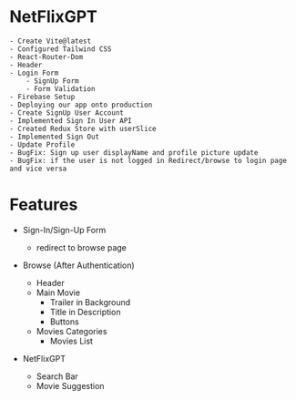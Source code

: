 # NetFlixGPT

    - Create Vite@latest
    - Configured Tailwind CSS
    - React-Router-Dom
    - Header
    - Login Form
        - SignUp Form
        - Form Validation
    - Firebase Setup
    - Deploying our app onto production
    - Create SignUp User Account
    - Implemented Sign In User API
    - Created Redux Store with userSlice
    - Implemented Sign Out
    - Update Profile
    - BugFix: Sign up user displayName and profile picture update
    - BugFix: if the user is not logged in Redirect/browse to login page and vice versa

# Features

- Sign-In/Sign-Up Form

  - redirect to browse page

- Browse (After Authentication)
  - Header
  - Main Movie
    - Trailer in Background
    - Title in Description
    - Buttons
  - Movies Categories
    - Movies List
- NetFlixGPT
  - Search Bar
  - Movie Suggestion
